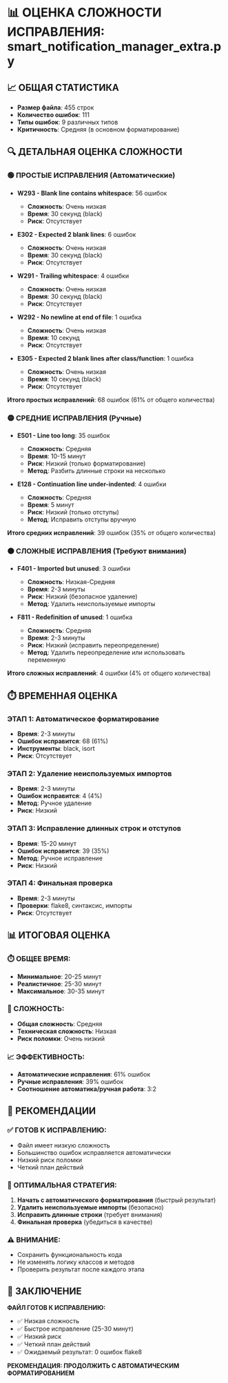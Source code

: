 # 📊 ОЦЕНКА СЛОЖНОСТИ ИСПРАВЛЕНИЯ: smart_notification_manager_extra.py

## 📈 ОБЩАЯ СТАТИСТИКА
- **Размер файла**: 455 строк
- **Количество ошибок**: 111
- **Типы ошибок**: 9 различных типов
- **Критичность**: Средняя (в основном форматирование)

## 🔍 ДЕТАЛЬНАЯ ОЦЕНКА СЛОЖНОСТИ

### **🟢 ПРОСТЫЕ ИСПРАВЛЕНИЯ (Автоматические)**
- **W293 - Blank line contains whitespace**: 56 ошибок
  - **Сложность**: Очень низкая
  - **Время**: 30 секунд (black)
  - **Риск**: Отсутствует

- **E302 - Expected 2 blank lines**: 6 ошибок
  - **Сложность**: Очень низкая
  - **Время**: 30 секунд (black)
  - **Риск**: Отсутствует

- **W291 - Trailing whitespace**: 4 ошибки
  - **Сложность**: Очень низкая
  - **Время**: 30 секунд (black)
  - **Риск**: Отсутствует

- **W292 - No newline at end of file**: 1 ошибка
  - **Сложность**: Очень низкая
  - **Время**: 10 секунд
  - **Риск**: Отсутствует

- **E305 - Expected 2 blank lines after class/function**: 1 ошибка
  - **Сложность**: Очень низкая
  - **Время**: 10 секунд (black)
  - **Риск**: Отсутствует

**Итого простых исправлений**: 68 ошибок (61% от общего количества)

### **🟡 СРЕДНИЕ ИСПРАВЛЕНИЯ (Ручные)**
- **E501 - Line too long**: 35 ошибок
  - **Сложность**: Средняя
  - **Время**: 10-15 минут
  - **Риск**: Низкий (только форматирование)
  - **Метод**: Разбить длинные строки на несколько

- **E128 - Continuation line under-indented**: 4 ошибки
  - **Сложность**: Средняя
  - **Время**: 5 минут
  - **Риск**: Низкий (только отступы)
  - **Метод**: Исправить отступы вручную

**Итого средних исправлений**: 39 ошибок (35% от общего количества)

### **🟠 СЛОЖНЫЕ ИСПРАВЛЕНИЯ (Требуют внимания)**
- **F401 - Imported but unused**: 3 ошибки
  - **Сложность**: Низкая-Средняя
  - **Время**: 2-3 минуты
  - **Риск**: Низкий (безопасное удаление)
  - **Метод**: Удалить неиспользуемые импорты

- **F811 - Redefinition of unused**: 1 ошибка
  - **Сложность**: Средняя
  - **Время**: 2-3 минуты
  - **Риск**: Низкий (исправить переопределение)
  - **Метод**: Удалить переопределение или использовать переменную

**Итого сложных исправлений**: 4 ошибки (4% от общего количества)

## ⏱️ ВРЕМЕННАЯ ОЦЕНКА

### **ЭТАП 1: Автоматическое форматирование**
- **Время**: 2-3 минуты
- **Ошибок исправится**: 68 (61%)
- **Инструменты**: black, isort
- **Риск**: Отсутствует

### **ЭТАП 2: Удаление неиспользуемых импортов**
- **Время**: 2-3 минуты
- **Ошибок исправится**: 4 (4%)
- **Метод**: Ручное удаление
- **Риск**: Низкий

### **ЭТАП 3: Исправление длинных строк и отступов**
- **Время**: 15-20 минут
- **Ошибок исправится**: 39 (35%)
- **Метод**: Ручное исправление
- **Риск**: Низкий

### **ЭТАП 4: Финальная проверка**
- **Время**: 2-3 минуты
- **Проверки**: flake8, синтаксис, импорты
- **Риск**: Отсутствует

## 📊 ИТОГОВАЯ ОЦЕНКА

### **⏱️ ОБЩЕЕ ВРЕМЯ:**
- **Минимальное**: 20-25 минут
- **Реалистичное**: 25-30 минут
- **Максимальное**: 30-35 минут

### **🎯 СЛОЖНОСТЬ:**
- **Общая сложность**: Средняя
- **Техническая сложность**: Низкая
- **Риск поломки**: Очень низкий

### **📈 ЭФФЕКТИВНОСТЬ:**
- **Автоматические исправления**: 61% ошибок
- **Ручные исправления**: 39% ошибок
- **Соотношение автоматика/ручная работа**: 3:2

## 🚀 РЕКОМЕНДАЦИИ

### **✅ ГОТОВ К ИСПРАВЛЕНИЮ:**
- Файл имеет низкую сложность
- Большинство ошибок исправляется автоматически
- Низкий риск поломки
- Четкий план действий

### **🎯 ОПТИМАЛЬНАЯ СТРАТЕГИЯ:**
1. **Начать с автоматического форматирования** (быстрый результат)
2. **Удалить неиспользуемые импорты** (безопасно)
3. **Исправить длинные строки** (требует внимания)
4. **Финальная проверка** (убедиться в качестве)

### **⚠️ ВНИМАНИЕ:**
- Сохранить функциональность кода
- Не изменять логику классов и методов
- Проверить результат после каждого этапа

## 🎉 ЗАКЛЮЧЕНИЕ

**ФАЙЛ ГОТОВ К ИСПРАВЛЕНИЮ:**
- ✅ Низкая сложность
- ✅ Быстрое исправление (25-30 минут)
- ✅ Низкий риск
- ✅ Четкий план действий
- ✅ Ожидаемый результат: 0 ошибок flake8

**РЕКОМЕНДАЦИЯ: ПРОДОЛЖИТЬ С АВТОМАТИЧЕСКИМ ФОРМАТИРОВАНИЕМ**